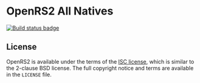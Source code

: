 # OpenRS2 All Natives

[![Build status badge](https://build.openrs2.dev/buildStatus/icon?job=openrs2-natives-all&build=lastCompleted)](https://build.openrs2.dev/job/openrs2-natives-all/)

## License

OpenRS2 is available under the terms of the [ISC license][isc], which is
similar to the 2-clause BSD license. The full copyright notice and terms are
available in the `LICENSE` file.

[isc]: https://opensource.org/licenses/ISC
